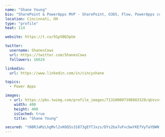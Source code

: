 ```yaml
---
name: "Shane Young"
bio: "SharePoint & PowerApps MVP - SharePoint, O365, Flow, PowerApps consulting? @PowerApps911 | Pure Snark? You found it."
location: Cincinnati, OH
type: "profile"
heat: 114

website: https://t.co/91p5BQ3pUe

twitter:
  username: ShanesCows
  url: https://twitter.com/ShanesCows
  followers: 16624

linkedin:
  url: https://www.linkedin.com/in/cincyshane

topics:
  - Power Apps

images:
  - url: https://pbs.twimg.com/profile_images/713100007398883329/qUzvsvQ3_400x400.jpg
    width: 400
    height: 400
    isCached: true
    title: "Shane Young"

secured: "tN8RJaMzLhgMvl2vKOQSs31873gEYTJxzs/DYs2ba7uFvcbwYKEfVyTaYDWNfcYkYj9pnI+93iWscXusa1jbHmiJ48LHNQeudd/uYAMyFeUEYP/aRUe9zICMmXcRcXA95uFuV8zYiY642/onqnXzGhHT8qnRRGDWP7Takzg1zkE/HS2CiinAP7KvXLH7VBZtudxkZdBLjIrEtBEJkDzq1HVQOAT86Glqu7KPztIgQUUe/Wg9D/JYXUW8sOzhcFsoyHkVkDSmflshnWugpfHOxkuy31NayPrcNO3bEosdJi1c6hRi7O8LYzugX2LJC7WmTUVttJ1jRDWdCztHA8kfNx+Ai2v9rGFQH4bN2z8TESiNIbQHvy6DDvuWTXLiT31nOoNVHYcWoHUNaF5Vl/CEee4nIq0CCypA9HmAe2uNhAw=;28vgPcyjjZ37ZhWGyJQsxA=="
---
```


